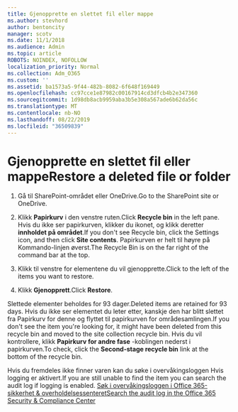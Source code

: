 ```yaml
---
title: Gjenopprette en slettet fil eller mappe
ms.author: stevhord
author: bentoncity
manager: scotv
ms.date: 11/1/2018
ms.audience: Admin
ms.topic: article
ROBOTS: NOINDEX, NOFOLLOW
localization_priority: Normal
ms.collection: Adm_O365
ms.custom: ''
ms.assetid: ba1573a5-9f44-482b-8082-6f648f169449
ms.openlocfilehash: cc97cce1e87982c00167914cd3dfcb4b2e347360
ms.sourcegitcommit: 1d98db8acb9959aba3b5e308a567ade6b62da56c
ms.translationtype: MT
ms.contentlocale: nb-NO
ms.lasthandoff: 08/22/2019
ms.locfileid: "36509839"
---
```

# <a name="restore-a-deleted-file-or-folder"></a><span data-ttu-id="ccec4-102">Gjenopprette en slettet fil eller mappe</span><span class="sxs-lookup"><span data-stu-id="ccec4-102">Restore a deleted file or folder</span></span>

1. <span data-ttu-id="ccec4-103">Gå til SharePoint-området eller OneDrive.</span><span class="sxs-lookup"><span data-stu-id="ccec4-103">Go to the SharePoint site or OneDrive.</span></span>
    
2. <span data-ttu-id="ccec4-104">Klikk **Papirkurv** i den venstre ruten.</span><span class="sxs-lookup"><span data-stu-id="ccec4-104">Click **Recycle bin** in the left pane.</span></span> <span data-ttu-id="ccec4-105">Hvis du ikke ser papirkurven, klikker du ikonet, og klikk deretter **innholdet på området**.</span><span class="sxs-lookup"><span data-stu-id="ccec4-105">If you don't see Recycle bin, click the Settings icon, and then click **Site contents**.</span></span> <span data-ttu-id="ccec4-106">Papirkurven er helt til høyre på Kommando-linjen øverst.</span><span class="sxs-lookup"><span data-stu-id="ccec4-106">The Recycle Bin is on the far right of the command bar at the top.</span></span>
    
3. <span data-ttu-id="ccec4-107">Klikk til venstre for elementene du vil gjenopprette.</span><span class="sxs-lookup"><span data-stu-id="ccec4-107">Click to the left of the items you want to restore.</span></span>
    
4. <span data-ttu-id="ccec4-108">Klikk **Gjenopprett**.</span><span class="sxs-lookup"><span data-stu-id="ccec4-108">Click **Restore**.</span></span>
    
<span data-ttu-id="ccec4-109">Slettede elementer beholdes for 93 dager.</span><span class="sxs-lookup"><span data-stu-id="ccec4-109">Deleted items are retained for 93 days.</span></span> <span data-ttu-id="ccec4-110">Hvis du ikke ser elementet du leter etter, kanskje den har blitt slettet fra Papirkurv for denne og flyttet til papirkurven for områdesamlingen.</span><span class="sxs-lookup"><span data-stu-id="ccec4-110">If you don't see the item you're looking for, it might have been deleted from this recycle bin and moved to the site collection recycle bin.</span></span> <span data-ttu-id="ccec4-111">Hvis du vil kontrollere, klikk **Papirkurv for andre fase** -koblingen nederst i papirkurven.</span><span class="sxs-lookup"><span data-stu-id="ccec4-111">To check, click the **Second-stage recycle bin** link at the bottom of the recycle bin.</span></span> 
  
<span data-ttu-id="ccec4-112">Hvis du fremdeles ikke finner varen kan du søke i overvåkingsloggen Hvis logging er aktivert.</span><span class="sxs-lookup"><span data-stu-id="ccec4-112">If you are still unable to find the item you can search the audit log if logging is enabled.</span></span> [<span data-ttu-id="ccec4-113">Søk i overvåkingsloggen i Office 365-sikkerhet &amp; overholdelsessenteret</span><span class="sxs-lookup"><span data-stu-id="ccec4-113">Search the audit log in the Office 365 Security &amp; Compliance Center</span></span>](https://support.office.com/article/0d4d0f35-390b-4518-800e-0c7ec95e946c.aspx)
  

